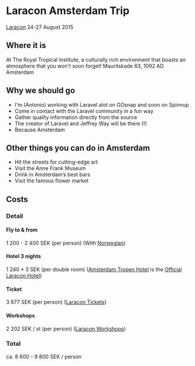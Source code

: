 # Laracon Amsterdam Trip
[Laracon](http://laracon.eu/2015/)
24-27 August 2015

## Where it is

At The Royal Tropical Institute, a culturally rich environment that boasts an atmosphere that you won't soon forget!
Mauritskade 63, 1092 AD Amsterdam

## Why we should go

- I'm (Antonio) working with Laravel alot on GOsnap and soon on Spinnup
- Come in contact with the Laravel community in a fun way
- Gather quality information directly from the source
- The creator of Laravel and Jeffrey Way will be there (!)
- Because Amsterdam

## Other things you can do in Amsterdam

- Hit the streets for cutting-edge art
- Visit the Anne Frank Museum
- Drink in Amsterdam’s best bars
- Visit the famous flower market

## Costs

### Detail

#### Fly to & from
1 200 - 2 400 SEK (per person) 
(With [Norwegian](http://www.norwegian.com/se/flyg/valj-flyvning/?D_City=ARN&A_City=AMS&TripType=2&D_Day=24&D_Month=201508&R_Day=27&R_Month=201508&AdultCount=1&ChildCount=0&InfantCount=0))

#### Hotel 3 nights
1 240 * 3 SEK (per double room)
([Amsterdam Tropen Hotel](http://www.amsterdamtropenhotel.com) is the [Official Laracon Hotel](https://laraconeu.paydro.net/register/index/laracon-eu-2015))

#### Ticket
3 677 SEK (per person)
([Laracon Tickets](https://laraconeu.paydro.net/register/index/laracon-eu-2015))

#### Workshops
2 202 SEK / st (per person)
([Laracon Workshops](https://laraconeu.paydro.net/register/index/laracon-eu-2015))

### Total
ca. 8 600 - 9 800 SEK / person
